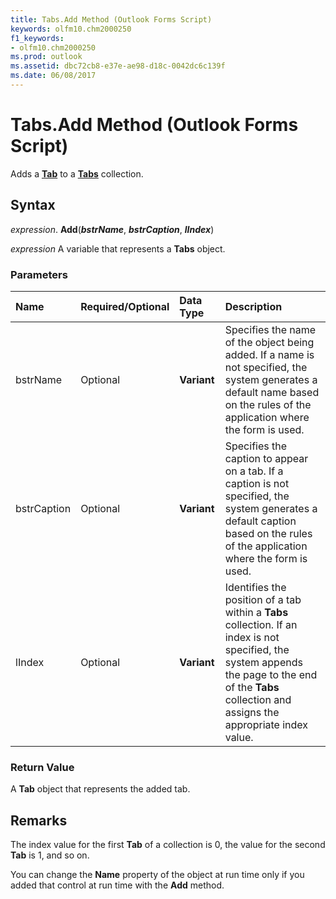 ```yaml
---
title: Tabs.Add Method (Outlook Forms Script)
keywords: olfm10.chm2000250
f1_keywords:
- olfm10.chm2000250
ms.prod: outlook
ms.assetid: dbc72cb8-e37e-ae98-d18c-0042dc6c139f
ms.date: 06/08/2017
---
```



# Tabs.Add Method (Outlook Forms Script)

Adds a  **[Tab](Outlook.tab.md)** to a **[Tabs](Outlook.tabs.md)** collection.


## Syntax

 _expression_. **Add**(**_bstrName_**,  **_bstrCaption_**,  **_lIndex_**)

 _expression_ A variable that represents a  **Tabs** object.


### Parameters



|**Name**|**Required/Optional**|**Data Type**|**Description**|
|:-----|:-----|:-----|:-----|
|bstrName|Optional| **Variant**|Specifies the name of the object being added. If a name is not specified, the system generates a default name based on the rules of the application where the form is used.|
|bstrCaption|Optional| **Variant**|Specifies the caption to appear on a tab. If a caption is not specified, the system generates a default caption based on the rules of the application where the form is used.|
|lIndex|Optional| **Variant**|Identifies the position of a tab within a  **Tabs** collection. If an index is not specified, the system appends the page to the end of the **Tabs** collection and assigns the appropriate index value.|

### Return Value

A  **Tab** object that represents the added tab.


## Remarks

The index value for the first  **Tab** of a collection is 0, the value for the second **Tab** is 1, and so on.

You can change the  **Name** property of the object at run time only if you added that control at run time with the **Add** method.


